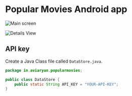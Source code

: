 # Popular Movies Android app

![Main screen](http://i.imgur.com/EtEbUaI.jpg)

![Details View](http://i.imgur.com/lFDIqBL.png)



## API key

Create a Java Class file called `DataStore.java`.

```java
package in.aviaryan.popularmovies;

public class DataStore {
    public static String API_KEY = "YOUR-API-KEY";
}
```